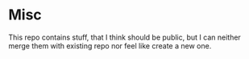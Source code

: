 # Misc


This repo contains stuff, that I think should be public, but I can neither merge them with existing repo nor feel like create a new one.


